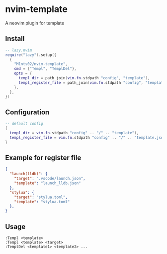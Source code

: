 # nvim-template

A neovim plugin for template

## Install

```lua
-- lazy.nvim
require("lazy").setup({
  {
    "M1nts02/nvim-template",
    cmd = {"Templ", "TemplDel"},
    opts = {
      templ_dir = path_join(vim.fn.stdpath "config", "template"),
      templ_register_file = path_join(vim.fn.stdpath "config", "template.json"),
    },
  },
})
```

## Configuration

```lua
-- default config
{
  templ_dir = vim.fn.stdpath "config" .. "/" .. "template"),
  templ_register_file = vim.fn.stdpath "config" .. "/" .. "template.json"),
}
```

## Example for register file

```json
{
  "launch(lldb)": {
    "target": ".vscode/launch.json",
    "template": "launch_lldb.json"
  },
  "stylua": {
    "target": "stylua.toml",
    "template": "stylua.toml"
  },
}
```

## Usage

```vim
:Templ <template>
:Templ <template> <target>
:TemplDel <template1> <template2> ...
```
